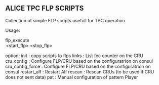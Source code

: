 ## ALICE TPC FLP SCRIPTS

Collection of simple FLP scripts usefull for TPC operation


Usage:

flp_execute <option> <start_flp> <stop_flp>

option:
    init             : copy scripts to flps
    links            : List fec counter on the CRU
    cru_config       : Configure FLP/CRU based on the configuratrion on consul
    cru_config_force : Configure FLP/CRU based on the configuratrion on consul
    restart_alf      : Restart Alf
    rescan           : Rescan CRUs (to be used if CRU does not sent data)
    pat              : Manual configuration of pattern Player 


